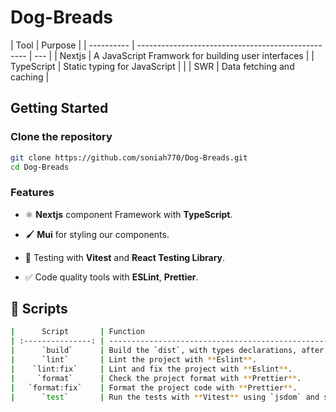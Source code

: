 # Dog-Breads


| Tool       | Purpose                                            |
| ---------- | -------------------------------------------------- | --- |
| Nextjs     | A JavaScript Framwork for building user interfaces |
| TypeScript | Static typing for JavaScript                       |     |
| SWR        | Data fetching and caching                          |

## Getting Started

### Clone the repository

```bash
git clone https://github.com/soniah770/Dog-Breads.git
cd Dog-Breads
```

### Features

- ⚛️ **Nextjs** component Framework with **TypeScript**.

- 🖌️ **Mui** for styling our components.

- 🧪 Testing with **Vitest** and **React Testing Library**.

- ✅ Code quality tools with **ESLint**, **Prettier**.

## 🤖 Scripts

```bash
|      Script       | Function                                                                           |
| :---------------: | ---------------------------------------------------------------------------------- |
|      `build`      | Build the `dist`, with types declarations, after checking types with TypeScript.   |
|      `lint`       | Lint the project with **Eslint**.                                                  |
|    `lint:fix`     | Lint and fix the project with **Eslint**.                                          |
|     `format`      | Check the project format with **Prettier**.                                        |
|   `format:fix`    | Format the project code with **Prettier**.                                         |
|      `test`       | Run the tests with **Vitest** using `jsdom` and starts a **Vitest UI** dev server. |
```
